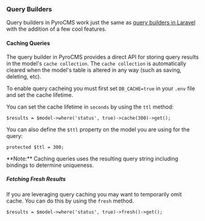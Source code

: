 ### Query Builders

Query builders in PyroCMS work just the same as [query builders in Laravel](https://laravel.com/docs/5.3/queries) with the addition of a few cool features.

#### Caching Queries

The query builder in PyroCMS provides a direct API for storing query results in the model's `cache collection`. The `cache collection` is automatically cleared when the model's table is altered in any way (such as saving, deleting, etc).

To enable query cacheing you must first set `DB_CACHE=true` in your `.env` file and set the cache lifetime.

You can set the cache lifetime in `seconds` by using the `ttl` method:

    $results = $model->where('status', true)->cache(300)->get();

You can also define the `$ttl` property on the model you are using for the query:

    protected $ttl = 300;

<div class="alert alert-info">**Note:** Caching queries uses the resulting query string including bindings to determine uniqueness.</div>

##### Fetching Fresh Results

If you are leveraging query caching you may want to temporarily omit cache. You can do this by using the `fresh` method.

    $results = $model->where('status', true)->fresh()->get();
